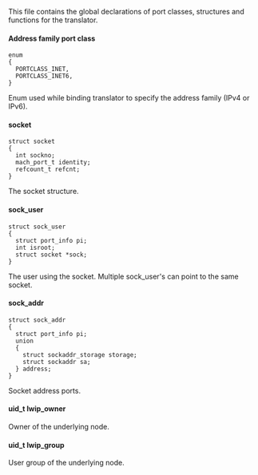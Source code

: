 This file contains the global declarations of port classes, structures and functions for the translator.

#### Address family port class ####

    enum
    {
      PORTCLASS_INET,
      PORTCLASS_INET6,
    }

Enum used while binding translator to specify the address family (IPv4 or IPv6).

#### socket ####

    struct socket
    {
      int sockno;
      mach_port_t identity;
      refcount_t refcnt;
    }

The socket structure.

#### sock_user ####

    struct sock_user
    {
      struct port_info pi;
      int isroot;
      struct socket *sock;
    }

The user using the socket. Multiple sock_user's can point to the same socket.

#### sock_addr ####

    struct sock_addr
    {
      struct port_info pi;
      union
      {
        struct sockaddr_storage storage;
        struct sockaddr sa;
      } address;
    }

Socket address ports.

#### uid_t lwip_owner ####

Owner of the underlying node.

#### uid_t lwip_group ####

User group of the underlying node.
